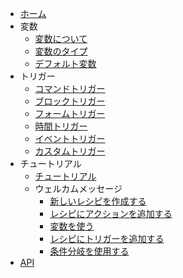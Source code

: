 - [ホーム](/README.md)
- 変数
  - [変数について](/variable/about.md)
  - [変数のタイプ](/variable/types.md)
  - [デフォルト変数](/variable/default.md)
- トリガー
  - [コマンドトリガー](/trigger/command.md)
  - [ブロックトリガー](/trigger/block.md)
  - [フォームトリガー](/trigger/form.md)
  - [時間トリガー](/trigger/time.md)
  - [イベントトリガー](/trigger/event.md)
  - [カスタムトリガー](/trigger/custom.md)
- チュートリアル
  - [チュートリアル](/tutorial/tutorial.md)
  - ウェルカムメッセージ
    - [新しいレシピを作成する](/tutorial/tutorial1/step1.md)
    - [レシピにアクションを追加する](/tutorial/tutorial1/step2.md)
    - [変数を使う](/tutorial/tutorial1/step3.md)
    - [レシピにトリガーを追加する](/tutorial/tutorial1/step4.md)
    - [条件分岐を使用する](/tutorial/tutorial1/step5.md)
- [API](/api.md)
